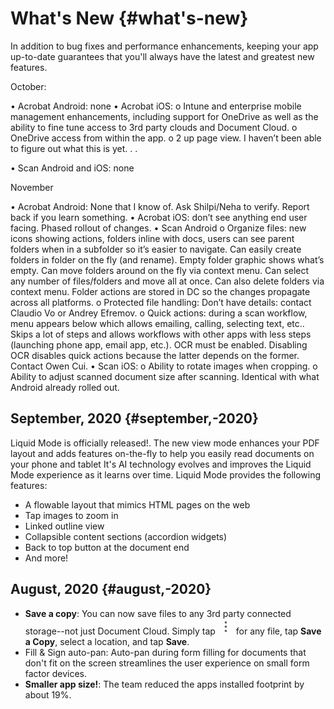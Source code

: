 

# What's New {#what's-new}

In addition to bug fixes and performance enhancements, keeping your app up-to-date guarantees that you'll always have the latest and greatest new features.

October:

•	Acrobat Android: none
•	Acrobat iOS: 
o	Intune and enterprise mobile management enhancements, including support for OneDrive as well as the ability to fine tune access to 3rd party clouds and Document Cloud. 
o	OneDrive access from within the app. 
o	2 up page view. I haven’t been able to figure out what this is yet. . . 

•	Scan Android and iOS: none

November

•	Acrobat Android: None that I know of. Ask Shilpi/Neha to verify. Report back if you learn something. 
•	Acrobat iOS: don’t see anything end user facing. Phased rollout of changes. 
•	Scan Android 
o	Organize files: new icons showing actions, folders inline with docs, users can see parent folders when in a subfolder so it’s easier to navigate. Can easily create folders in folder on the fly (and rename). Empty folder graphic shows what’s empty. Can move folders around on the fly via context menu. Can select any number of files/folders and move all at once. Can also delete folders via context menu. Folder actions are stored in DC so the changes propagate across all platforms. 
o	Protected file handling: Don’t have details: contact Claudio Vo or Andrey Efremov.
o	Quick actions: during a scan workflow, menu appears below which allows emailing, calling, selecting text, etc.. Skips a lot of steps and allows workflows with other apps with less steps (launching phone app, email app, etc.). OCR must be enabled. Disabling OCR disables quick actions because the latter depends on the former.  Contact Owen Cui. 
•	Scan iOS: 
o	Ability to rotate images when cropping. 
o	Ability to adjust scanned document size after scanning. Identical with what Android already rolled out. 



## September, 2020 {#september,-2020}

Liquid Mode is officially released!. The new view mode enhances your PDF layout and adds features on-the-fly to help you easily read documents on your phone and tablet  It's AI technology evolves and improves the Liquid Mode experience as it learns over time. Liquid Mode provides the following features: 

* A flowable layout that mimics HTML pages on the web
* Tap images to zoom in 
* Linked outline view
* Collapsible content sections (accordion widgets)
* Back to top button at the document end
* And more!

## August, 2020 {#august,-2020}

* **Save a copy**: You can now save files to any 3rd party connected storage--not just Document Cloud. Simply tap ![image](./images/overflowicon.png) for any file, tap **Save a Copy**, select a location, and tap **Save**.
* Fill & Sign auto-pan: Auto-pan during form filling for documents that don't fit on the screen streamlines the user experience on small form factor devices. 
* **Smaller app size!**: The team reduced the apps installed footprint by about 19%.
